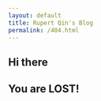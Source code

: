 ```yaml
---
layout: default
title: Rupert Qin's Blog
permalink: /404.html
---
```

## Hi there

## You are LOST!
